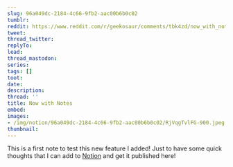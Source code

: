 ```yaml
---
slug: 96a049dc-2184-4c66-9fb2-aac00b6b0c02
tumblr:
reddit: https://www.reddit.com/r/geekosaur/comments/tbk4zd/now_with_notes/
tweet:
thread_twitter:
replyTo:
lead:
thread_mastodon:
series:
tags: []
toot:
date:
description:
thread: ''
title: Now with Notes
embed:
images:
- /img/notion/96a049dc-2184-4c66-9fb2-aac00b6b0c02/RjVqgTvlFG-900.jpeg
thumbnail:
---
```


This is a first note to test this new feature I added! Just to have some quick thoughts that I can add to [Notion](http://notion.so) and get it published here!